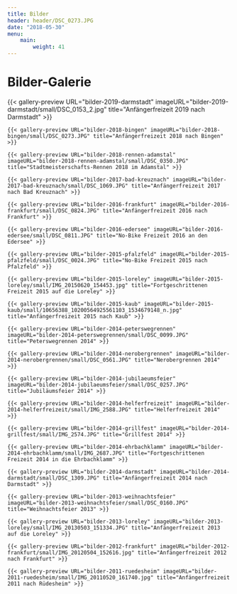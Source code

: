 ```yaml
---
title: Bilder
header: header/DSC_0273.JPG
date: "2018-05-30"
menu: 
    main:
        weight: 41
---
```


# Bilder-Galerie

<div>
	{{< gallery-preview URL="bilder-2019-darmstadt" imageURL="bilder-2019-darmstadt/small/DSC_0153_2.jpg" title="Anfängerfreizeit 2019 nach Darmstadt" >}}

	{{< gallery-preview URL="bilder-2018-bingen" imageURL="bilder-2018-bingen/small/DSC_0273.JPG" title="Anfängerfreizeit 2018 nach Bingen" >}}

	{{< gallery-preview URL="bilder-2018-rennen-adamstal" imageURL="bilder-2018-rennen-adamstal/small/DSC_0350.JPG" title="Stadtmeisterschafts-Rennen 2018 im Adamstal" >}}

	{{< gallery-preview URL="bilder-2017-bad-kreuznach" imageURL="bilder-2017-bad-kreuznach/small/DSC_1069.JPG" title="Anfängerfreizeit 2017 nach Bad Kreuznach" >}}

	{{< gallery-preview URL="bilder-2016-frankfurt" imageURL="bilder-2016-frankfurt/small/DSC_0824.JPG" title="Anfängerfreizeit 2016 nach Frankfurt" >}}

	{{< gallery-preview URL="bilder-2016-edersee" imageURL="bilder-2016-edersee/small/DSC_0811.JPG" title="No-Bike Freizeit 2016 an den Edersee" >}}

	{{< gallery-preview URL="bilder-2015-pfalzfeld" imageURL="bilder-2015-pfalzfeld/small/DSC_0024.JPG" title="No-Bike Freizeit 2015 nach Pfalzfeld" >}}

	{{< gallery-preview URL="bilder-2015-loreley" imageURL="bilder-2015-loreley/small/IMG_20150620_154453.jpg" title="Fortgeschrittenen Freizeit 2015 auf die Loreley" >}}

	{{< gallery-preview URL="bilder-2015-kaub" imageURL="bilder-2015-kaub/small/10656388_10200564925561103_1534679148_n.jpg" title="Anfängerfreizeit 2015 nach Kaub" >}}

	{{< gallery-preview URL="bilder-2014-peterswegrennen" imageURL="bilder-2014-peterswegrennen/small/DSC_0099.JPG" title="Peterswegrennen 2014" >}}

	{{< gallery-preview URL="bilder-2014-nerobergrennen" imageURL="bilder-2014-nerobergrennen/small/DSC_0561.JPG" title="Nerobergrennen 2014" >}}

	{{< gallery-preview URL="bilder-2014-jubilaeumsfeier" imageURL="bilder-2014-jubilaeumsfeier/small/DSC_0257.JPG" title="Jubiläumsfeier 2014" >}}

	{{< gallery-preview URL="bilder-2014-helferfreizeit" imageURL="bilder-2014-helferfreizeit/small/IMG_2588.JPG" title="Helferfreizeit 2014" >}}

	{{< gallery-preview URL="bilder-2014-grillfest" imageURL="bilder-2014-grillfest/small/IMG_2574.JPG" title="Grillfest 2014" >}}

	{{< gallery-preview URL="bilder-2014-ehrbachklamm" imageURL="bilder-2014-ehrbachklamm/small/IMG_2687.JPG" title="Fortgeschrittenen Freizeit 2014 in die Ehrbachklamm" >}}

	{{< gallery-preview URL="bilder-2014-darmstadt" imageURL="bilder-2014-darmstadt/small/DSC_1309.JPG" title="Anfängerfreizeit 2014 nach Darmstadt" >}}

	{{< gallery-preview URL="bilder-2013-weihnachtsfeier" imageURL="bilder-2013-weihnachtsfeier/small/DSC_0160.JPG" title="Weihnachtsfeier 2013" >}}

	{{< gallery-preview URL="bilder-2013-loreley" imageURL="bilder-2013-loreley/small/IMG_20130503_151334.JPG" title="Anfängerfreizeit 2013 auf die Loreley" >}}

	{{< gallery-preview URL="bilder-2012-frankfurt" imageURL="bilder-2012-frankfurt/small/IMG_20120504_152616.jpg" title="Anfängerfreizeit 2012 nach Frankfurt" >}}

	{{< gallery-preview URL="bilder-2011-ruedesheim" imageURL="bilder-2011-ruedesheim/small/IMG_20110520_161740.jpg" title="Anfängerfreizeit 2011 nach Rüdesheim" >}}
</div>
